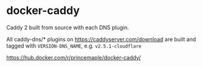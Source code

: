 # docker-caddy

Caddy 2 built from source with each DNS plugin.

All caddy-dns/* plugins on https://caddyserver.com/download are built and tagged with `VERSION-DNS_NAME`, e.g. `v2.5.1-cloudflare`

https://hub.docker.com/r/princemaple/docker-caddy/
